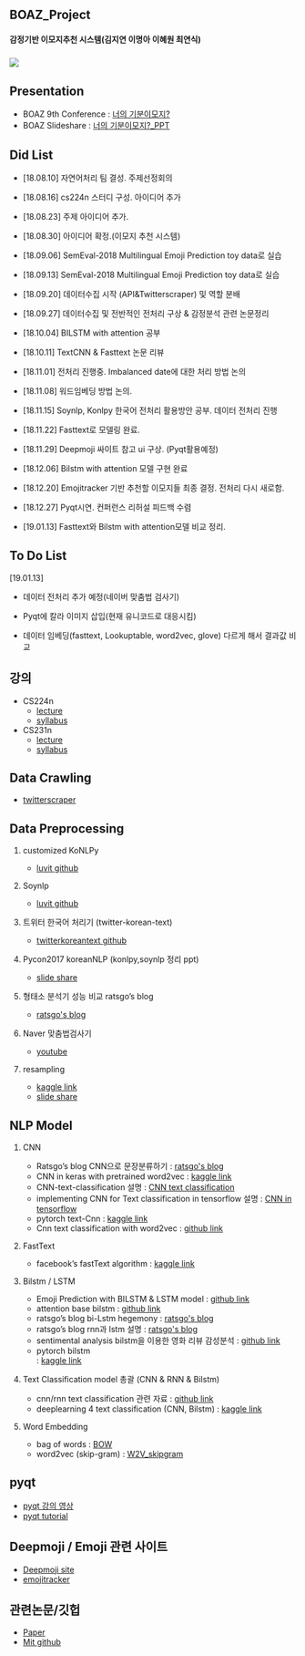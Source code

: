 ## BOAZ_Project
#### 감정기반 이모지추천 시스템(김지연 이명아 이혜원 최연식)

#####
![](https://user-images.githubusercontent.com/36406676/54875373-417c0b80-4e41-11e9-88ca-fcf5c6548176.png)

Presentation
---
- BOAZ 9th Conference : [너의 기분이모지?](https://www.youtube.com/watch?v=PElfNl7bH-w&t=235s)
- BOAZ Slideshare : [너의 기분이모지?_PPT](https://www.slideshare.net/BOAZbigdata/9-boaz-emoji)

Did List
---
- [18.08.10] 자연어처리 팀 결성. 주제선정회의

- [18.08.16] cs224n 스터디 구성. 아이디어 추가

- [18.08.23] 주제 아이디어 추가.

- [18.08.30] 아이디어 확정.(이모지 추천 시스템)

- [18.09.06] SemEval-2018 Multilingual Emoji Prediction toy data로 실습

- [18.09.13] SemEval-2018 Multilingual Emoji Prediction toy data로 실습

- [18.09.20] 데이터수집 시작 (API&Twitterscraper) 및 역할 분배

- [18.09.27] 데이터수집 및 전반적인 전처리 구상 & 감정분석 관련 논문정리

- [18.10.04] BILSTM with attention 공부

- [18.10.11] TextCNN & Fasttext 논문 리뷰

- [18.11.01] 전처리 진행중. Imbalanced date에 대한 처리 방법 논의

- [18.11.08] 워드임베딩 방법 논의. 

- [18.11.15] Soynlp, Konlpy 한국어 전처리 활용방안 공부. 데이터 전처리 진행

- [18.11.22] Fasttext로 모델링 완료. 

- [18.11.29] Deepmoji 싸이트 참고 ui 구상. (Pyqt활용예정)

- [18.12.06] Bilstm with attention 모델 구현 완료

- [18.12.20] Emojitracker 기반 추천할 이모지들 최종 결정. 전처리 다시 새로함.

- [18.12.27] Pyqt시연. 컨퍼런스 리허설 피드백 수렴

- [19.01.13] Fasttext와 Bilstm with attention모델 비교 정리.

To Do List
---
[19.01.13]

- 데이터 전처리 추가 예정(네이버 맞춤법 검사기)

- Pyqt에 칼라 이미지 삽입(현재 유니코드로 대응시킴)

- 데이터 임베딩(fasttext, Lookuptable, word2vec, glove) 다르게 해서 결과값 비교

강의
---
- CS224n
  - [lecture](https://www.youtube.com/playlist?list=PL3FW7Lu3i5Jsnh1rnUwq_TcylNr7EkRe6)
  - [syllabus](http://web.stanford.edu/class/cs224n/syllabus.html)
- CS231n
  - [lecture](https://www.youtube.com/playlist?list=PL3FW7Lu3i5JvHM8ljYj-zLfQRF3EO8sYv)
  - [syllabus](http://cs231n.stanford.edu/2017/syllabus.html)

Data Crawling
---
- [twitterscraper](https://github.com/taspinar/twitterscraper)

Data Preprocessing
---
1. customized KoNLPy
    - [luvit github](https://github.com/lovit/customized_konlpy)

2. Soynlp
    - [luvit github](https://github.com/lovit/soynlp)

3. 트위터 한국어 처리기 (twitter-korean-text)
    - [twitterkoreantext github](https://github.com/twitter/twitter-korean-text)

4. Pycon2017 koreanNLP (konlpy,soynlp 정리 ppt)
    - [slide share](https://www.slideshare.net/kimhyunjoonglovit/pycon2017-koreannlp)

5. 형태소 분석기 성능 비교 ratsgo’s blog
    - [ratsgo's blog](https://ratsgo.github.io/from%20frequency%20to%20semantics/2017/05/10/postag/)

6. Naver 맞춤법검사기
    - [youtube](https://www.youtube.com/watch?v=RZqRkoSaoYA)

7. resampling
    - [kaggle link](https://www.kaggle.com/rafjaa/resampling-strategies-for-imbalanced-datasets)
    - [slide share](https://www.slideshare.net/PyData/python-resampling-65637486)

NLP Model
---

1. CNN
    - Ratsgo’s blog CNN으로 문장분류하기
     : [ratsgo's blog](https://ratsgo.github.io/natural%20language%20processing/2017/03/19/CNN/)
    - CNN in keras with pretrained word2vec 
     : [kaggle link](https://www.kaggle.com/marijakekic/cnn-in-keras-with-pretrained-word2vec-weights)
    - CNN-text-classification 설명
     : [CNN text classification](http://docs.likejazz.com/cnn-text-classification-tf/)
    - implementing CNN for Text classification in tensorflow 설명 
     : [CNN in tensorflow](http://www.wildml.com/2015/12/implementing-a-cnn-for-text-classification-in-tensorflow/)
    - pytorch text-Cnn
     : [kaggle link](https://www.kaggle.com/ziliwang/pytorch-text-cnn)
    - Cnn text classification with word2vec
     : [github link](https://github.com/juanmangh/CNN-text-classification-with-Word2Vec/blob/master/CNN-text-classification-model-using-word2vec_Presentation.pdf)

2. FastText
    - facebook’s fastText algorithm
     : [kaggle link](https://www.kaggle.com/heesoo37/facebook-s-fasttext-algorithm)

3. Bilstm / LSTM
    - Emoji Prediction with BILSTM & LSTM model
     : [github link](https://github.com/neonrights/emoji_predictor/blob/master/Emoji_Prediction_BILSTM_LSTM_model3.ipynb)
    - attention base bilstm
     : [github link](https://github.com/SeoSangwoo/Attention-Based-BiLSTM-relation-extraction)
    - ratsgo’s blog bi-Lstm hegemony
     : [ratsgo's blog](https://ratsgo.github.io/natural%20language%20processing/2017/10/22/manning/)
    - ratsgo’s blog rnn과 lstm 설명 
     : [ratsgo's blog](https://ratsgo.github.io/natural%20language%20processing/2017/03/09/rnnlstm/)
    - sentimental analysis bilstm을 이용한 영화 리뷰 감성분석
     : [github link](https://github.com/MSWon/Sentimental-Analysis)
    - pytorch bilstm  
     : [kaggle link](https://www.kaggle.com/ziliwang/baseline-pytorch-bilstm)

4. Text Classification model 총괄 (CNN & RNN & Bilstm)
    - cnn/rnn text classification 관련 자료 
     : [github link](https://github.com/dongjun-Lee/text-classification-models-tf)
    - deeplearning 4 text classification (CNN, Bilstm)
     : [kaggle link](https://www.kaggle.com/kakiac/deep-learning-4-text-classification-cnn-bi-lstm)
5. Word Embedding
   - bag of words
     : [BOW](https://khanrc.tistory.com/entry/kaggle-Bag-of-Words-Meet-Bags-of-Popcorn-1-Part-1)
    - word2vec (skip-gram)
     : [W2V_skipgram](https://towardsdatascience.com/word2vec-skip-gram-model-part-2-implementation-in-tf-7efdf6f58a27)

pyqt
---
- [pyqt 강의 영상](https://www.youtube.com/watch?v=LYu5x339USM) 
- [pyqt tutorial](https://opentutorials.org/module/544)

Deepmoji / Emoji 관련 사이트
---
- [Deepmoji site](https://deepmoji.mit.edu/)
- [emojitracker](http://emojitracker.com/)  

관련논문/깃헙
---
- [Paper](http://aclweb.org/anthology/S18-1003)
- [Mit github](https://github.com/bfelbo/DeepMoji)







